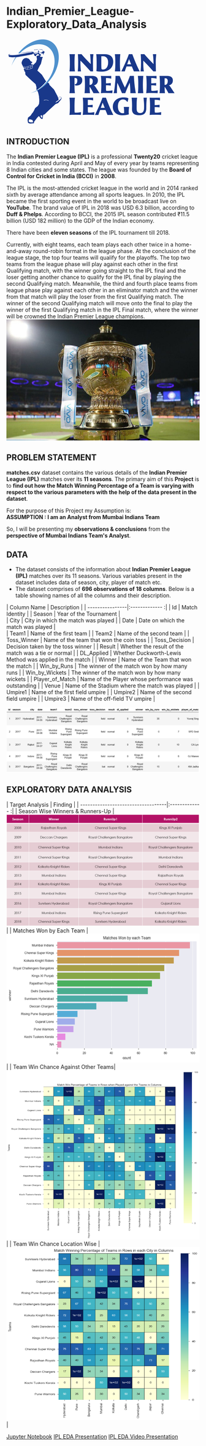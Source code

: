 # Indian_Premier_League-Exploratory_Data_Analysis
![image.png](images/Indian_Premier_League_Logo.png)

## INTRODUCTION
The __Indian Premier League (IPL)__ is a professional __Twenty20__ cricket league in India contested during April and May of every year by teams representing 8 Indian cities and some states. The league was founded by the __Board of Control for Cricket in India (BCCI)__ in __2008__.<br/>

The IPL is the most-attended cricket league in the world and in 2014 ranked sixth by average attendance among all sports leagues. In 2010, the IPL became the first sporting event in the world to be broadcast live on __YouTube__. The brand value of IPL in 2018 was USD 6.3 billion, according to __Duff & Phelps__. According to BCCI, the 2015 IPL season contributed ₹11.5 billion (USD 182 million) to the GDP of the Indian economy.<br/>

There have been __eleven seasons__ of the IPL tournament till 2018.

Currently, with eight teams, each team plays each other twice in a home-and-away round-robin format in the league phase. At the conclusion of the league stage, the top four teams will qualify for the playoffs. The top two teams from the league phase will play against each other in the first Qualifying match, with the winner going straight to the IPL final and the loser getting another chance to qualify for the IPL final by playing the second Qualifying match. Meanwhile, the third and fourth place teams from league phase play against each other in an eliminator match and the winner from that match will play the loser from the first Qualifying match. The winner of the second Qualifying match will move onto the final to play the winner of the first Qualifying match in the IPL Final match, where the winner will be crowned the Indian Premier League champions.
![image.jpg](images/IPL-Trophy.jpg)

## PROBLEM STATEMENT
__matches.csv__ dataset contains the various details of the __Indian Premier League (IPL)__ matches over its __11 seasons__.
The primary aim of this __Project__ is to __find out how the Match Winning Percentage of a Team is varying with respect to the various parameters with the help of the data present in the dataset__.

For the purpose of this Project my Assumption is:<br/>
__ASSUMPTION : I am an Analyst from Mumbai Indians Team__

So, I will be presenting my __observations & conclusions__ from the __perspective of Mumbai Indians Team's Analyst__.

## DATA
- The dataset consists of the information about __Indian Premier League (IPL)__ matches over its 11 seasons. Various variables present in the dataset includes data of season, city, player of match etc. 
- The dataset comprises of __696 observations of 18 columns__. Below is a table showing names of all the columns and their description.

| Column Name     | Description                                               |
| ----------------|:-------------                                            :| 
| Id              | Match Identity                                            | 
| Season          | Year of the Tournament                                    |  
| City            | City in which the match was played                        | 
| Date            | Date on which the match was played                        |   
| Team1           | Name of the first team                                    |
| Team2           | Name of the second team                                   |
| Toss_Winner     | Name of the team that won the coin toss                   |
| Toss_Decision   | Decision taken by the toss winner                         |
| Result          | Whether the result of the match was a tie or normal       |
| DL_Applied      | Whether Duckworth-Lewis Method was applied in the match   |
| Winner          | Name of the Team that won the match                       |
| Win_by_Runs     | The winner of the match won by how many runs              |
| Win_by_Wickets  | The winner of the match won by how many wickets           |
| Player_of_Match | Name of the Player whose performance was outstanding      |
| Venue           | Name of the Stadium where the match was played            |
| Umpire1         | Name of the first field umpire                            |
| Umpire2         | Name of the second field umpire                           |
| Umpire3         | Name of the off-field TV umpire                           |

![image.png](images/Data-Head.png)

## EXPLORATORY DATA ANALYSIS
| Target Analysis                    | Finding                                           |
| -----------------------------------|:-------------                                    :|
| Season Wise Winners & Runners-Up   | ![image.png](images/Season-Wise-Winners.png)      |
| Matches Won by Each Team           | ![image.png](images/Matches-Won-Each-Team.png)    | 
| Team Win Chance Against Other Teams| ![image.png](images/Teams-Win-Chance-Head-On.png) | 
| Team Win Chance Location Wise      | ![image.png](images/Teams-Win-Chance-CityWise.png)|

[Jupyter Notebook](./IPL_EDA_Notebook.ipynb)
[IPL EDA Presentation](./IPL-EDA-Presentation.pptx)
[IPL EDA Video Presentation](./IPL-EDA-Video-Presentation.mp4)
